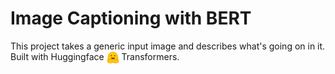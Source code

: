 # Image Captioning with BERT

This project takes a generic input image and describes what's going on in it. Built with Huggingface
<img src="assets/hugging_face.png" width="20" height="20" align="center"/> Transformers. 